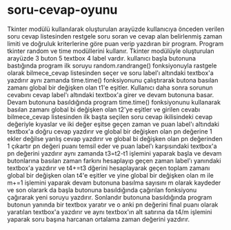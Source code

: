 # soru-cevap-oyunu
Tkinter modülü kullanılarak oluşturulan arayüzde kullanıcıya önceden verilen soru cevap listesinden restgele soru soran ve cevap alan belirlenmiş zaman limiti ve doğruluk kriterlerine göre puan verip yazdıran bir program. 
Program tkinter random ve time modüllerini kullanır. Tkinter modülüyle oluşturulan arayüzde 3 buton 5 textbox 4 label vardır. kullanıcı başla butonuna bastığında program ilk soruyu random.randrange() fonksiyonuyla rastgele olarak bilmece_cevap listesinden seçer ve soru label'ı altındaki textbox'a yazdırır aynı zamanda time.time() fonksiyonunu çalıştırarak butona basılan zamanı global bir değişken olan t1'e eşitler. Kullanıcı daha sonra sorunun cevabını cevap label'ı altındaki textbox'a girer ve devam butonuna basar. Devam butonuna basıldığında program time.time() fonksiyonunu kullanarak basılan zamanı global bi değişken olan t2'ye eşitler ve girilen cevabı bilmece_cevap listesinden ilk başta seçilen soru cevap ikilisindeki cevap değeriyle kıyaslar  ve iki değer eşitse geçen zaman ve puan label'ı altındaki textbox'a doğru cevap yazdırır ve global bir değişken olan pn değerine 1 ekler değilse yanlış cevap yazdırır ve global bi  değişken olan pn değerinden 1 çıkartır pn değeri puanı temsil eder ve puan label'ı karşısındaki textbox'a pn değerini yazdırır aynı zamanda t3=t2-t1 işlemini yaparak başla ve devam butonlarına basılan zaman farkını hesaplayıp geçen zaman label'ı yanındaki textbox'a yazdırır ve t4+=t3 dğerini hesaplayarak geçen toplam zamanı global bir değişken olan t4'e eşitler ve yine global bir değişken olan m ile m+=1 işlemini  yaparak devam butonuna basılma sayısını m olarak kaydeder ve son olarark da başla butonuna basıldığında çağırılan fonksiyonu çağırarak yeni soruyu yazdırır. Sonlandır butonuna basıldığında program butonun yanında bir textbox yaratır ve o anki pn değerini final puanı olarak yaratılan textbox'a yazdırır ve aynı textbox'ın alt satırına da t4/m işlemini yaparak soru başına harcanan ortalama zaman değerini yazdırır.
